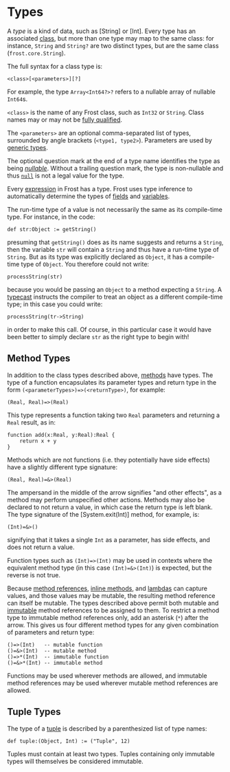 Types
=====

A *type* is a kind of data, such as [String] or [Int]. Every type has an associated
[class](classes.md), but more than one type may map to the same class: for instance, `String` and
`String?` are two distinct types, but are the same class (`frost.core.String`).

The full syntax for a class type is:

    <class>[<parameters>][?]

For example, the type `Array<Int64?>?` refers to a nullable array of nullable `Int64`s.

`<class>` is the name of any Frost class, such as `Int32` or `String`. Class names may or may not be
[fully qualified](packages.md).

The `<parameters>` are an optional comma-separated list of types, surrounded by angle brackets
(`<type1, type2>`). Parameters are used by [generic types](generics.md).

The optional question mark at the end of a type name identifies the type as being
[*nullable*](nonNullability.md). Without a trailing question mark, the type is non-nullable and
thus [`null`](null.md) is not a legal value for the type.

Every [expression](expressions.md) in Frost has a type. Frost uses type inference to automatically
determine the types of [fields](fields.md) and [variables](variables.md).

The run-time type of a value is not necessarily the same as its compile-time type. For instance, in
the code:

    def str:Object := getString()

presuming that `getString()` does as its name suggests and returns a `String`, then the variable
`str` will contain a `String` and thus have a run-time type of `String`. But as its type was
explicitly declared as `Object`, it has a compile-time type of `Object`. You therefore could not
write:

    processString(str)

because you would be passing an `Object` to a method expecting a `String`. A
[typecast](operators.md#Cast) instructs the compiler to treat an object as a different
compile-time type; in this case you could write:

    processString(tr->String)

in order to make this call. Of course, in this particular case it would have been better to simply
declare `str` as the right type to begin with!

Method Types
------------

In addition to the class types described above, [methods](methods.md) have types. The type of a
function encapsulates its parameter types and return type in the form
`(<parameterTypes>)=>(<returnType>)`, for example:

    (Real, Real)=>(Real)

This type represents a function taking two `Real` parameters and returning a `Real` result, as in:

    function add(x:Real, y:Real):Real {
        return x + y
    }

Methods which are not functions (i.e. they potentially have side effects) have a slightly different
type signature:

    (Real, Real)=&>(Real)

The ampersand in the middle of the arrow signifies "and other effects", as a method may perform
unspecified other actions. Methods may also be declared to not return a value, in which case the
return type is left blank. The type signature of the [System.exit(Int)] method, for example, is:

    (Int)=&>()

signifying that it takes a single `Int` as a parameter, has side effects, and does not return a
value.

Function types such as `(Int)=>(Int)` may be used in contexts where the equivalent method type (in
this case `(Int)=&>(Int)`) is expected, but the reverse is not true.

Because [method references](methodReferences.md), [inline methods](inlineMethods.md), and
[lambdas](inlineMethods.md#Lambdas) can capture values, and those values may be mutable, the
resulting method reference can itself be mutable. The types described above permit both mutable
and [immutable](immutability.md) method references to be assigned to them. To restrict a method
type to immutable method references only, add an asterisk (`*`) after the arrow. This gives us four
different method types for any given combination of parameters and return type:

    ()=>(Int)   -- mutable function
    ()=&>(Int)  -- mutable method
    ()=>*(Int)  -- immutable function
    ()=&>*(Int) -- immutable method

Functions may be used wherever methods are allowed, and immutable method references may be used
wherever mutable method references are allowed.

Tuple Types
-----------

The type of a [tuple](tuples.md) is described by a parenthesized list of type
names:

    def tuple:(Object, Int) := ("Tuple", 12)

Tuples must contain at least two types. Tuples containing only immutable types will themselves be
considered immutable.
